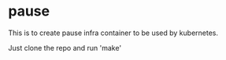 # pause

This is to create pause infra container to be used by kubernetes.

Just clone the repo and run 'make'
